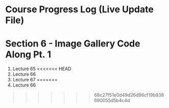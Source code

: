 # Course Progress Log (Live Update File)
# Section 6 - Image Gallery Code Along Pt. 1
1. Lecture 65
<<<<<<< HEAD
2. Lecture 66
3. Lecture 67
=======
2. Lecture 66 
>>>>>>> 68c27f51e0d49d26d96cf19b938690055d5b4c4d


